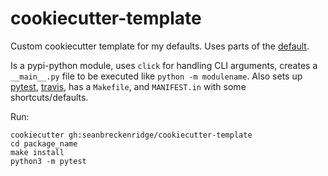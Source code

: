 # cookiecutter-template

Custom cookiecutter template for my defaults. Uses parts of the [default](https://github.com/audreyr/cookiecutter-pypackage).

Is a pypi-python module, uses `click` for handling CLI arguments, creates a `__main__.py` file to be executed like `python -m modulename`. Also sets up [pytest](https://docs.pytest.org/en/latest/), [travis](https://travis-ci.org/), has a `Makefile`, and `MANIFEST.in` with some shortcuts/defaults.

Run:

```
cookiecutter gh:seanbreckenridge/cookiecutter-template
cd package_name
make install
python3 -m pytest
```
